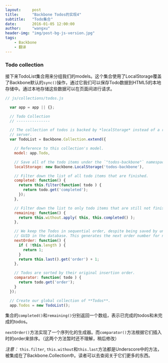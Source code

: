 ```yaml
---
layout:     post
title:      "Backbone Todos的实现4"
subtitle:   "Todo集合"
date:       2016-01-05 12:00:00
author:     "wangxu"
header-img: "img/post-bg-js-version.jpg"
tags:
    - Backbone
    - 翻译
---
```


### Todo collection

接下来TodoList集合用来分组我们的models。这个集合使用了LocalStorage覆盖了Backbone默认的`sync()`操作，通过它我们可以保存Todo数据到HTML5的本地存储中。通过本地存储这些数据可以在页面间进行请求。

```javascript
// js/collections/todos.js

  var app = app || {};

  // Todo Collection
  // ---------------

  // The collection of todos is backed by *localStorage* instead of a remote
  // server.
  var TodoList = Backbone.Collection.extend({

    // Reference to this collection's model.
    model: app.Todo,

    // Save all of the todo items under the `"todos-backbone"` namespace.
    localStorage: new Backbone.LocalStorage('todos-backbone'),

    // Filter down the list of all todo items that are finished.
    completed: function() {
      return this.filter(function( todo ) {
        return todo.get('completed');
      });
    },

    // Filter down the list to only todo items that are still not finished.
    remaining: function() {
      return this.without.apply( this, this.completed() );
    },

    // We keep the Todos in sequential order, despite being saved by unordered
    // GUID in the database. This generates the next order number for new items.
    nextOrder: function() {
      if ( !this.length ) {
        return 1;
      }
      return this.last().get('order') + 1;
    },

    // Todos are sorted by their original insertion order.
    comparator: function( todo ) {
      return todo.get('order');
    }
  });

  // Create our global collection of **Todos**.
  app.Todos = new TodoList();
```

集合的`completed()`和`remaining()`分别返回一个数组，表示已完成的todos和未完成的todos。

`nextOrder()`方法实现了一个序列化的生成器。而`comparator()`方法根据它们插入时的order来排序。（这两个方法暂时还不理解，稍后修改）

*注意：* `this.filter`, `this.without`和`this.last`方法都是Underscore中的方法，被集成在了Backbone.Collection中。读者可以去查阅关于它们更多的东西。

